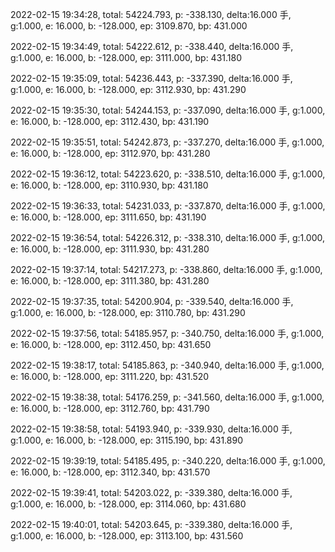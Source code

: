 2022-02-15 19:34:28, total: 54224.793, p: -338.130, delta:16.000 手, g:1.000, e: 16.000, b: -128.000, ep: 3109.870, bp: 431.000

2022-02-15 19:34:49, total: 54222.612, p: -338.440, delta:16.000 手, g:1.000, e: 16.000, b: -128.000, ep: 3111.000, bp: 431.180

2022-02-15 19:35:09, total: 54236.443, p: -337.390, delta:16.000 手, g:1.000, e: 16.000, b: -128.000, ep: 3112.930, bp: 431.290

2022-02-15 19:35:30, total: 54244.153, p: -337.090, delta:16.000 手, g:1.000, e: 16.000, b: -128.000, ep: 3112.430, bp: 431.190

2022-02-15 19:35:51, total: 54242.873, p: -337.270, delta:16.000 手, g:1.000, e: 16.000, b: -128.000, ep: 3112.970, bp: 431.280

2022-02-15 19:36:12, total: 54223.620, p: -338.510, delta:16.000 手, g:1.000, e: 16.000, b: -128.000, ep: 3110.930, bp: 431.180

2022-02-15 19:36:33, total: 54231.033, p: -337.870, delta:16.000 手, g:1.000, e: 16.000, b: -128.000, ep: 3111.650, bp: 431.190

2022-02-15 19:36:54, total: 54226.312, p: -338.310, delta:16.000 手, g:1.000, e: 16.000, b: -128.000, ep: 3111.930, bp: 431.280

2022-02-15 19:37:14, total: 54217.273, p: -338.860, delta:16.000 手, g:1.000, e: 16.000, b: -128.000, ep: 3111.380, bp: 431.280

2022-02-15 19:37:35, total: 54200.904, p: -339.540, delta:16.000 手, g:1.000, e: 16.000, b: -128.000, ep: 3110.780, bp: 431.290

2022-02-15 19:37:56, total: 54185.957, p: -340.750, delta:16.000 手, g:1.000, e: 16.000, b: -128.000, ep: 3112.450, bp: 431.650

2022-02-15 19:38:17, total: 54185.863, p: -340.940, delta:16.000 手, g:1.000, e: 16.000, b: -128.000, ep: 3111.220, bp: 431.520

2022-02-15 19:38:38, total: 54176.259, p: -341.560, delta:16.000 手, g:1.000, e: 16.000, b: -128.000, ep: 3112.760, bp: 431.790

2022-02-15 19:38:58, total: 54193.940, p: -339.930, delta:16.000 手, g:1.000, e: 16.000, b: -128.000, ep: 3115.190, bp: 431.890

2022-02-15 19:39:19, total: 54185.495, p: -340.220, delta:16.000 手, g:1.000, e: 16.000, b: -128.000, ep: 3112.340, bp: 431.570

2022-02-15 19:39:41, total: 54203.022, p: -339.380, delta:16.000 手, g:1.000, e: 16.000, b: -128.000, ep: 3114.060, bp: 431.680

2022-02-15 19:40:01, total: 54203.645, p: -339.380, delta:16.000 手, g:1.000, e: 16.000, b: -128.000, ep: 3113.100, bp: 431.560